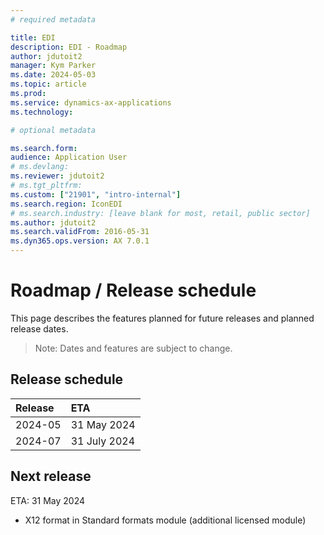 ```yaml
---
# required metadata

title: EDI
description: EDI - Roadmap
author: jdutoit2
manager: Kym Parker
ms.date: 2024-05-03
ms.topic: article
ms.prod: 
ms.service: dynamics-ax-applications
ms.technology: 

# optional metadata

ms.search.form:  
audience: Application User
# ms.devlang: 
ms.reviewer: jdutoit2
# ms.tgt_pltfrm: 
ms.custom: ["21901", "intro-internal"]
ms.search.region: IconEDI
# ms.search.industry: [leave blank for most, retail, public sector]
ms.author: jdutoit2
ms.search.validFrom: 2016-05-31
ms.dyn365.ops.version: AX 7.0.1
---
```


# 	Roadmap / Release schedule

This page describes the features planned for future releases and planned release dates.

> Note: Dates and features are subject to change.


## Release schedule

Release			| ETA
:--			    |:--
2024-05     | 31 May 2024
2024-07     | 31 July 2024


## Next release
ETA: 31 May 2024

- X12 format in Standard formats module (additional licensed module)


